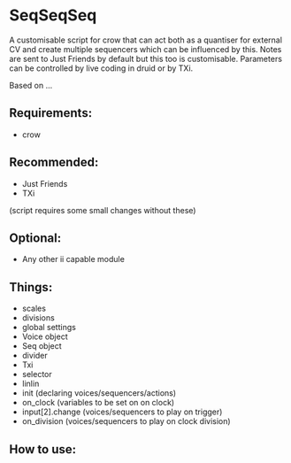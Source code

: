 # SeqSeqSeq
A customisable script for crow that can act both as a quantiser for external CV and create multiple sequencers which can be influenced by this. Notes are sent to Just Friends by default but this too is customisable. Parameters can be controlled by live coding in druid or by TXi.

Based on ...

## Requirements:
- crow

## Recommended:
- Just Friends
- TXi

(script requires some small changes without these)

## Optional:
- Any other ii capable module

## Things:
- scales
- divisions
- global settings
- Voice object
- Seq object
- divider
- Txi
- selector
- linlin
- init (declaring voices/sequencers/actions)
- on_clock (variables to be set on on clock)
- input[2].change (voices/sequencers to play on trigger)
- on_division (voices/sequencers to play on clock division)

## How to use:

